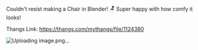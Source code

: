Couldn't resist making a Chair in Blender! 🪑 Super happy with how comfy it looks!

Thangs Link: https://thangs.com/mythangs/file/1124380

![Uploading image.png…]()
